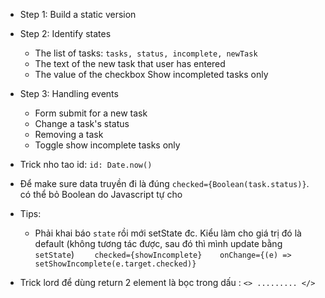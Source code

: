 - Step 1: Build a static version

- Step 2: Identify states

  - The list of tasks: `tasks, status, incomplete, newTask`
  - The text of the new task that user has entered
  - The value of the checkbox Show incompleted tasks only

- Step 3: Handling events

  - Form submit for a new task
  - Change a task's status
  - Removing a task
  - Toggle show incomplete tasks only

- Trick nho tao id: `id: Date.now()`
- Để make sure data truyền đi là đúng `checked={Boolean(task.status)}`. có thể bỏ Boolean do Javascript tự cho
- Tips:

  - Phải khai báo `state` rồi mới setState đc. Kiểu làm cho giá trị đó là default (không tương tác được, sau đó thì mình update bằng `setState`) `    checked={showIncomplete}    onChange={(e) => setShowIncomplete(e.target.checked)}`

- Trick lord để dùng return 2 element là bọc trong dấu : `<> ......... </>`
